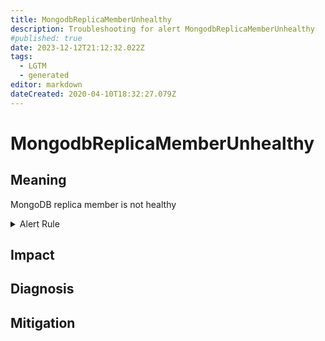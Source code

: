 ```yaml
---
title: MongodbReplicaMemberUnhealthy
description: Troubleshooting for alert MongodbReplicaMemberUnhealthy
#published: true
date: 2023-12-12T21:12:32.022Z
tags: 
  - LGTM
  - generated
editor: markdown
dateCreated: 2020-04-10T18:32:27.079Z
---
```


# MongodbReplicaMemberUnhealthy

## Meaning
[//]: # "Short paragraph that explains what the alert means"
MongoDB replica member is not healthy

<details>
  <summary>Alert Rule</summary>

{{% rule "mongodb/percona-mongodb-exporter.yml" "MongodbReplicaMemberUnhealthy" %}}

<!-- Rule when generated

```yaml
alert: MongodbReplicaMemberUnhealthy
expr: mongodb_rs_members_health == 0
for: 0m
labels:
    severity: critical
annotations:
    summary: Mongodb replica member unhealthy (instance {{ $labels.instance }})
    description: |-
        MongoDB replica member is not healthy
          VALUE = {{ $value }}
          LABELS = {{ $labels }}
    runbook: https://github.com/srerun/prometheus-alerts/blob/main/content/runbooks/percona-mongodb-exporter/MongodbReplicaMemberUnhealthy.md

```

-->

</details>


## Impact
[//]: # "What could / will happen if the alert is not addressed"



## Diagnosis
[//]: # "Steps to take to identify the cause of the problem"



## Mitigation
[//]: # "The steps necessary to resolve the alert"
